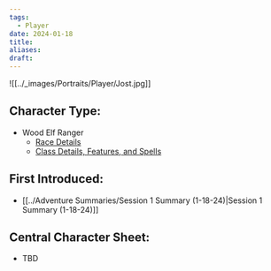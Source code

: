 ```yaml
---
tags:
  - Player
date: 2024-01-18
title: 
aliases: 
draft:
---
```

![[../_images/Portraits/Player/Jost.jpg]]
## Character Type:
- Wood Elf Ranger
	- [Race Details](https://www.dndbeyond.com/races/)
	- [Class Details, Features, and Spells](https://www.dndbeyond.com/classes/)
## First Introduced:
 * [[../Adventure Summaries/Session 1 Summary (1-18-24)|Session 1 Summary (1-18-24)]]
## Central Character Sheet:
 * TBD


